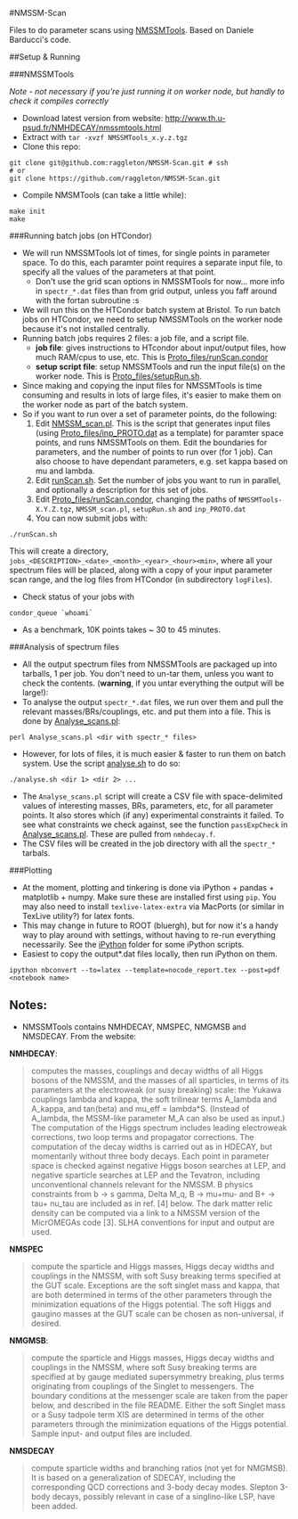 #NMSSM-Scan

Files to do parameter scans using [NMSSMTools](http://www.th.u-psud.fr/NMHDECAY/nmssmtools.html). Based on Daniele Barducci's code.

##Setup & Running

###NMSSMTools

*Note - not necessary if you're just running it on worker node, but handly to check it compiles correctly*

- Download latest version from website: http://www.th.u-psud.fr/NMHDECAY/nmssmtools.html
- Extract with `tar -xvzf NMSSMTools_x.y.z.tgz`
- Clone this repo:
```
git clone git@github.com:raggleton/NMSSM-Scan.git # ssh
# or
git clone https://github.com/raggleton/NMSSM-Scan.git
```
- Compile NMSMTools (can take a little while):
```shell
make init
make
```

###Running batch jobs (on HTCondor)
- We will run NMSSMTools lot of times, for single points in parameter space. To do this, each paramter point requires a separate input file, to specify all the values of the parameters at that point.
    - Don't use the grid scan options in NMSSMTools for now... more info in `spectr_*.dat` files than from grid output, unless you faff around with the fortan subroutine :s
- We will run this on the HTCondor batch system at Bristol. To run batch jobs on HTCondor, we need to setup NMSSMTools on the worker node because it's not installed centrally.
- Running batch jobs requires 2 files: a job file, and a script file.
    - **job file**: gives instructions to HTcondor about input/output files, how much RAM/cpus to use, etc. This is [Proto_files/runScan.condor](Proto_files/runScan.condor)
    - **setup script file**: setup NMSSMTools and run the input file(s) on the worker node. This is [Proto_files/setupRun.sh](Proto_files/setupRun.sh).
- Since making and copying the input files for NMSSMTools is time consuming and results in lots of large files, it's easier to make them on the worker node as part of the batch system.
- So if you want to run over a set of parameter points, do the following:
    1. Edit [NMSSM_scan.pl](NMSSM_scan.pl). This is the script that generates input files (using [Proto_files/inp_PROTO.dat](Proto_files/inp_PROTO.dat) as a template) for paramter space points, and runs NMSSMTools on them. Edit the boundaries for parameters, and the number of points to run over (for 1 job). Can also choose to have dependant parameters, e.g. set kappa based on mu and lambda.
    2. Edit [runScan.sh](runScan.sh). Set the number of jobs you want to run in parallel, and optionally a description for this set of jobs.
    3. Edit [Proto_files/runScan.condor](Proto_files/runScan.condor), changing the paths of `NMSSMTools-X.Y.Z.tgz`, `NMSSM_scan.pl`, `setupRun.sh` and `inp_PROTO.dat`
    4. You can now submit jobs with:
```shell
./runScan.sh
```
This will create a directory, `jobs_<DESCRIPTION>_<date>_<month>_<year>_<hour><min>`, where all your spectrum files will be placed, along with a copy of your input parameter scan range, and the log files from HTCondor (in subdirectory `logFiles`).
- Check status of your jobs with
```shell
condor_queue `whoami`
```
- As a benchmark, 10K points takes ~ 30 to 45 minutes.

###Analysis of spectrum files
- All the output spectrum files from NMSSMTools are packaged up into tarballs, 1 per job. You don't need to un-tar them, unless you want to check the contents. (**warning**, if you untar everything the output will be large!):
- To analyse the output `spectr_*.dat` files, we run over them and pull the relevant masses/BRs/couplings, etc. and put them into a file. This is done by [Analyse_scans.pl](Analyse_scans.pl):
```shell
perl Analyse_scans.pl <dir with spectr_* files>
```
- However, for lots of files, it is much easier & faster to run them on batch system. Use the script [analyse.sh](analyse.sh) to do so:
```shell
./analyse.sh <dir 1> <dir 2> ...
```
- The `Analyse_scans.pl` script will create a CSV file with space-delimited values of interesting masses, BRs, parameters, etc, for all parameter points. It also stores which (if any) experimental constraints it failed. To see what constraints we check against, see the function `passExpCheck` in [Analyse_scans.pl](Analyse_scans.pl). These are pulled from `nmhdecay.f`.
- The CSV files will be created in the job directory with all the `spectr_*` tarbals.

###Plotting
- At the moment, plotting and tinkering is done via iPython + pandas + matplotlib + numpy. Make sure these are installed first using `pip`. You may also need to install `texlive-latex-extra` via MacPorts (or similar in TexLive utility?) for latex fonts.
- This may change in future to ROOT (bluergh), but for now it's a handy way to play around with settings, without having to re-run everything necessarily. See the [iPython](iPython) folder for some iPython scripts.
- Easiest to copy the output*.dat files locally, then run iPython on them.

```
ipython nbconvert --to=latex --template=nocode_report.tex --post=pdf <notebook name>
```


## Notes:

- NMSSMTools contains NMHDECAY, NMSPEC, NMGMSB and NMSDECAY. From the website:

__NMHDECAY__:

> computes the masses, couplings and decay widths of all Higgs bosons of the NMSSM, and the masses of all sparticles, in terms of its parameters at the electroweak (or susy breaking) scale: the Yukawa couplings lambda and kappa, the soft trilinear terms A_lambda and A_kappa, and tan(beta) and mu_eff = lambda*S. (Instead of A_lambda, the MSSM-like parameter M_A can also be used as input.) The computation of the Higgs spectrum includes leading electroweak corrections, two loop terms and propagator corrections. The computation of the decay widths is carried out as in HDECAY, but momentarily without three body decays. Each point in parameter space is checked against negative Higgs boson searches at LEP, and negative sparticle searches at LEP and the Tevatron, including unconventional channels relevant for the NMSSM. B physics constraints from b -> s gamma, Delta M_q, B -> mu+mu- and B+ -> tau+ nu_tau are included as in ref. [4] below. The dark matter relic density can be computed via a link to a NMSSM version of the MicrOMEGAs code [3]. SLHA conventions for input and output are used.

__NMSPEC__

> compute the sparticle and Higgs masses, Higgs decay widths and couplings in the NMSSM, with soft Susy breaking terms specified at the GUT scale. Exceptions are the soft singlet mass and kappa, that are both determined in terms of the other parameters through the minimization equations of the Higgs potential. The soft Higgs and gaugino masses at the GUT scale can be chosen as non-universal, if desired.

__NMGMSB__:

> compute the sparticle and Higgs masses, Higgs decay widths and couplings in the NMSSM, where soft Susy breaking terms are specified at by gauge mediated supersymmetry breaking, plus terms originating from couplings of the Singlet to messengers. The boundary conditions at the messenger scale are taken from the paper below, and described in the file README. Either the soft Singlet mass or a Susy tadpole term XIS are determined in terms of the other parameters through the minimization equations of the Higgs potential. Sample input- and output files are included.

__NMSDECAY__

> compute sparticle widths and branching ratios (not yet for NMGMSB). It is based on a generalization of SDECAY, including the corresponding QCD corrections and 3-body decay modes. Slepton 3-body decays, possibly relevant in case of a singlino-like LSP, have been added.
